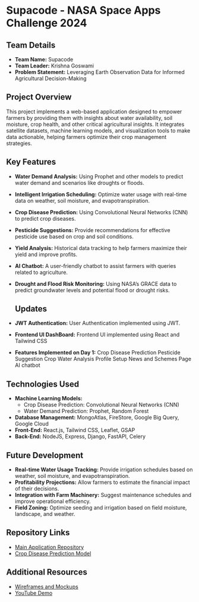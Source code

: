 # Supacode - NASA Space Apps Challenge 2024

## Team Details
- **Team Name:** Supacode
- **Team Leader:** Krishna Goswami
- **Problem Statement:** Leveraging Earth Observation Data for Informed Agricultural Decision-Making

## Project Overview
This project implements a web-based application designed to empower farmers by providing them with insights about water availability, soil moisture, crop health, and other critical agricultural insights. It integrates satellite datasets, machine learning models, and visualization tools to make data actionable, helping farmers optimize their crop management strategies.

## Key Features
- **Water Demand Analysis:** Using Prophet and other models to predict water demand and scenarios like droughts or floods.
- **Intelligent Irrigation Scheduling:** Optimize water usage with real-time data on weather, soil moisture, and evapotranspiration.
- **Crop Disease Prediction:** Using Convolutional Neural Networks (CNN) to predict crop diseases.
- **Pesticide Suggestions:** Provide recommendations for effective pesticide use based on crop and soil conditions.
- **Yield Analysis:** Historical data tracking to help farmers maximize their yield and improve profits.
- **AI Chatbot:** A user-friendly chatbot to assist farmers with queries related to agriculture.
- **Drought and Flood Risk Monitoring:** Using NASA’s GRACE data to predict groundwater levels and potential flood or drought risks.

  ## Updates
- **JWT Authentication:** User Authentication implemented using JWT.
- **Frontend UI DashBoard:** Frontend UI implemented using React and Tailwind CSS
- **Features Implemented on Day 1:**
 Crop Disease Prediction
 Pesticide Suggestion
 Crop Water Analysis
 Profile Setup
 News and Schemes Page
 AI chatbot

## Technologies Used
- **Machine Learning Models:**
  - Crop Disease Prediction: Convolutional Neural Networks (CNN)
  - Water Demand Prediction: Prophet, Random Forest
- **Database Management:** MongoAtlas, FireStore, Google Big Query, Google Cloud
- **Front-End:** React.js, Tailwind CSS, Leaflet, GSAP
- **Back-End:** NodeJS, Express, Django, FastAPI, Celery

## Future Development
- **Real-time Water Usage Tracking:** Provide irrigation schedules based on weather, soil moisture, and evapotranspiration.
- **Profitability Projections:** Allow farmers to estimate the financial impact of their decisions.
- **Integration with Farm Machinery:** Suggest maintenance schedules and improve operational efficiency.
- **Field Zoning:** Optimize seeding and irrigation based on field moisture, landscape, and weather.

## Repository Links
- [Main Application Repository](https://github.com/Senpai-489/Farmingo)
- [Crop Disease Prediction Model](https://github.com/krishnaGauss/Crop-Disease-MLModelAPI.git)

## Additional Resources
- [Wireframes and Mockups](https://shorturl.at/eRwdJ)
- [YouTube Demo](https://youtu.be/2_bHwmZ7ui8)

